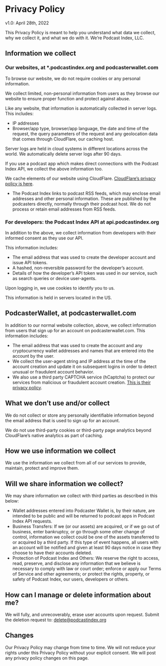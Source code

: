 # Privacy Policy
v1.0: April 28th, 2022

This Privacy Policy is meant to help you understand what data we collect, why we collect
it, and what we do with it. We’re Podcast Index, LLC.

## Information we collect

### Our websites, at *.podcastindex.org and podcasterwallet.com

To browse our website, we do not require cookies or any personal information.

We collect limited, non-personal information from users as they browse our website to
ensure proper function and protect against abuse.

Like any website, that information is automatically collected in server logs. This
includes:
  * IP addresses
  * Browser/app type, browser/app language, the date and time of the request, the query
    parameters of the request and any geolocation data that comes through CloudFlare, our
    caching host.

Server logs are held in cloud systems in different locations across the world. We
automatically delete server logs after 90 days.

If you use a podcast app which makes direct connections with the Podcast Index API, we
collect the above information too.

We cache elements of our website using CloudFlare.
[CloudFlare’s privacy policy is here](https://www.cloudflare.com/en-au/privacypolicy/).

* The Podcast Index links to podcast RSS feeds, which may enclose email addresses and
  other personal information. These are published by the podcasters directly, normally
  through their podcast host. We do not process or retain email addresses from RSS feeds.

### For developers: the Podcast Index API at api.podcastindex.org

In addition to the above, we collect information from developers with their informed
consent as they use our API.

This information includes:
* The email address that was used to create the developer account and issue API tokens.
* A hashed, non-reversible password for the developer’s account.
* Details of how the developer’s API token was used in our service, such as search
  queries or device user-agents.

Upon logging in, we use cookies to identify you to us.

This information is held in servers located in the US.

## PodcasterWallet, at podcasterwallet.com

In addition to our normal website collection, above, we collect information from users
that sign up for an account on podcasterwallet.com. This information includes:

* The email address that was used to create the account and any cryptocurrency wallet
  addresses and names that are entered into the account by the user.
* We collect the user-agent string and IP address at the time of the account creation and
  update it on subsequent logins in order to detect unusual or fraudulent account
  behavior.
* We also use a third party CAPTCHA service (hCaptcha) to protect our services from
  malicious or fraudulent account creation.
  [This is their privacy policy](https://www.hcaptcha.com/privacy).

## What we don’t use and/or collect

We do not collect or store any personally identifiable information beyond the email
address that is used to sign up for an account.

We do not use third-party cookies or third-party page analytics beyond CloudFlare’s
native analytics as part of caching.

## How we use information we collect

We use the information we collect from all of our services to provide, maintain, protect
and improve them.

## Will we share information we collect?

We may share information we collect with third parties as described in this below:
* Wallet addresses entered into Podcaster Wallet is, by their nature, are intended to be
  public and will be returned to podcast apps in Podcast Index API requests.
* Business Transfers: If we (or our assets) are acquired, or if we go out of business,
  enter bankruptcy, or go through some other change of control, information we collect
  could be one of the assets transferred to or acquired by a third party. If this type of
  event happens, all users with an account will be notified and given at least 90 days
  notice in case they choose to have their accounts deleted.
* Protection of Podcast Index and Others: We reserve the right to access, read, preserve,
  and disclose any information that we believe is necessary to comply with law or court
  order; enforce or apply our Terms of Service and other agreements; or protect the
  rights, property, or safety of Podcast Index, our users, developers or others.

## How can I manage or delete information about me?
We will fully, and unrecoverably, erase user accounts upon request. Submit the deletion
request to: delete@podcastindex.org

## Changes
Our Privacy Policy may change from time to time. We will not reduce your rights under
this Privacy Policy without your explicit consent. We will post any privacy policy
changes on this page.